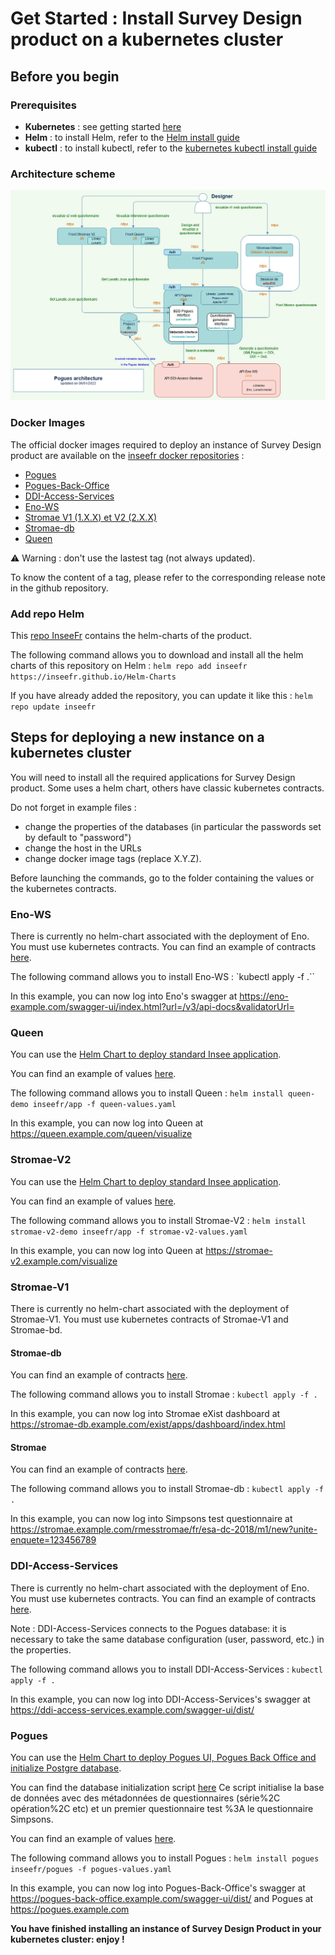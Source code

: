# Get Started : Install Survey Design product on a kubernetes cluster

## Before you begin

### Prerequisites

- **Kubernetes** : see getting started [here](https://kubernetes.io/docs/setup/)
- **Helm** : to install Helm, refer to the [Helm install guide](https://github.com/helm/helm#install)
- **kubectl** : to install kubectl, refer to the [kubernetes kubectl install guide](https://kubernetes.io/docs/tasks/tools/)

### Architecture scheme

![Survey design product architecture scheme](./deploiement/pogues-archi-github.jpg)

### Docker Images

The official docker images required to deploy an instance of Survey Design product are available on the [inseefr docker repositories](https://hub.docker.com/u/inseefr) : 

- [Pogues](https://hub.docker.com/r/inseefr/pogues/tags)
- [Pogues-Back-Office](https://hub.docker.com/r/inseefr/pogues-back-office)
- [DDI-Access-Services](https://hub.docker.com/r/inseefr/ddi-access-services/tags)
- [Eno-WS](https://hub.docker.com/r/inseefr/eno-ws/tags)
- [Stromae V1 (1.X.X) et V2 (2.X.X)](https://hub.docker.com/r/inseefr/stromae/tags)
- [Stromae-db](https://hub.docker.com/r/inseefr/stromae-db/tags)
- [Queen](https://hub.docker.com/r/inseefr/queen)

:warning: Warning : don't use the lastest tag (not always updated).

To know the content of a tag, please refer to the corresponding release note in the github repository.

### Add repo Helm
This [repo InseeFr](https://github.com/inseefr/Helm-charts) contains the helm-charts of the product.

The following command allows you to download and install all the helm charts of this repository on Helm  : `helm repo add inseefr https://inseefr.github.io/Helm-Charts`

If you have already added the repository, you can update it like this : `helm repo update inseefr`

## Steps for deploying a new instance on a kubernetes cluster

You will need to install all the required applications for Survey Design product. Some uses a helm chart, others have classic kubernetes contracts.

Do not forget in example files :
- change the properties of the databases (in particular the passwords set by default to "password")
- change the host in the URLs
- change docker image tags (replace X.Y.Z).

Before launching the commands, go to the folder containing the values or the kubernetes contracts.

### Eno-WS

There is currently no helm-chart associated with the deployment of Eno. You must use kubernetes contracts.
You can find an example of contracts [here](./deploiement/Eno-WS/).

The following command allows you to install Eno-WS  : `kubectl apply -f .``

In this example, you can now log into Eno's swagger at https://eno-example.com/swagger-ui/index.html?url=/v3/api-docs&validatorUrl=

### Queen

You can use the [Helm Chart to deploy standard Insee application](https://github.com/InseeFr/Helm-Charts/tree/main/charts/ui-api-std).

You can find an example of values [here](./deploiement/Queen/).

The following command allows you to install Queen  : `helm install queen-demo inseefr/app -f queen-values.yaml`

In this example, you can now log into Queen at https://queen.example.com/queen/visualize

### Stromae-V2

You can use the [Helm Chart to deploy standard Insee application](https://github.com/InseeFr/Helm-Charts/tree/main/charts/ui-api-std).

You can find an example of values [here](./deploiement/Stromae-V2/).

The following command allows you to install Stromae-V2 : `helm install stromae-v2-demo inseefr/app -f stromae-v2-values.yaml`

In this example, you can now log into Queen at https://stromae-v2.example.com/visualize

### Stromae-V1
There is currently no helm-chart associated with the deployment of Stromae-V1. You must use kubernetes contracts of Stromae-V1 and Stromae-bd.

#### Stromae-db

You can find an example of contracts [here](./deploiement/Stromae-db/).

The following command allows you to install Stromae : `kubectl apply -f .` 

In this example, you can now log into Stromae eXist dashboard  at https://stromae-db.example.com/exist/apps/dashboard/index.html

#### Stromae

You can find an example of contracts [here](./deploiement/Stromae-V1/).

The following command allows you to install Stromae-db  :  `kubectl apply -f .` 

In this example, you can now log into Simpsons test questionnaire at https://stromae.example.com/rmesstromae/fr/esa-dc-2018/m1/new?unite-enquete=123456789


### DDI-Access-Services

There is currently no helm-chart associated with the deployment of Eno. You must use kubernetes contracts.
You can find an example of contracts [here](./deploiement/DDI-Access-Services/).

Note : DDI-Access-Services connects to the Pogues database: it is necessary to take the same database configuration (user, password, etc.) in the properties.

The following command allows you to install DDI-Access-Services  : `kubectl apply -f .` 

In this example, you can now log into DDI-Access-Services's swagger at https://ddi-access-services.example.com/swagger-ui/dist/

### Pogues

You can use the [Helm Chart to deploy Pogues UI, Pogues Back Office and initialize Postgre database](https://github.com/InseeFr/Helm-Charts/tree/main/charts/pogues).

You can find the database initialization script [here](./deploiement/Pogues/pogues-bdd-backup.sql)
Ce script initialise la base de données avec des métadonnées de questionnaires (série%2C opération%2C etc) et un premier questionnaire test %3A le questionnaire Simpsons.

You can find an example of values [here](./deploiement/Pogues/pogues-values.yaml).

The following command allows you to install Pogues : `helm install pogues inseefr/pogues -f pogues-values.yaml`

In this example, you can now log into Pogues-Back-Office's swagger at https://pogues-back-office.example.com/swagger-ui/dist/ and Pogues at https://pogues.example.com


**You have finished installing an instance of Survey Design Product in your kubernetes cluster: enjoy !**